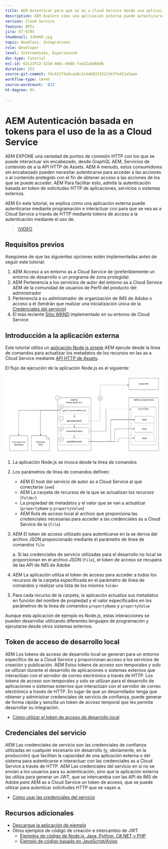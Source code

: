 ```yaml
---
title: AEM Autenticar para que se as a Cloud Service desde una aplicación externa
description: AEM Explore cómo una aplicación externa puede autenticarse mediante programación e interactuar con las credenciales as a Cloud Service a través de HTTP mediante tokens de acceso de desarrollo local y credenciales de servicio.
version: Cloud Service
feature: APIs
jira: KT-6785
thumbnail: 330460.jpg
topic: Headless, Integrations
role: Developer
level: Intermediate, Experienced
doc-type: Tutorial
exl-id: 63c23f22-533d-486c-846b-fae22a4d68db
duration: 253
source-git-commit: f4c621f3a9caa8c2c64b8323312343fe421a5aee
workflow-type: tm+mt
source-wordcount: '621'
ht-degree: 0%

---
```


# AEM Autenticación basada en tokens para el uso de la as a Cloud Service

AEM EXPONE una variedad de puntos de conexión HTTP con los que se puede interactuar sin encabezado, desde GraphQL AEM, Servicios de contenido de a la API HTTP de Assets. AEM A menudo, estos consumidores sin encabezado pueden necesitar autenticarse para acceder a las acciones o al contenido protegido con el fin de obtener acceso a las acciones de los que se puede acceder. AEM Para facilitar esto, admite la autenticación basada en token de solicitudes HTTP de aplicaciones, servicios o sistemas externos.

AEM En este tutorial, se explica cómo una aplicación externa puede autenticarse mediante programación e interactuar con para que se vea as a Cloud Service a través de HTTP mediante tokens de acceso a la autenticación mediante el uso de.

>[!VIDEO](https://video.tv.adobe.com/v/330460?quality=12&learn=on)

## Requisitos previos

Asegúrese de que las siguientes opciones estén implementadas antes de seguir este tutorial:

1. AEM Acceso a un entorno as a Cloud Service de (preferiblemente un entorno de desarrollo o un programa de zona protegida)
1. AEM Pertenencia a los servicios de autor del entorno as a Cloud Service AEM de la comunidad de usuarios de Perfil del producto del administrador
1. Pertenencia a su administrador de organización de IMS de Adobe o acceso a él (tendrán que realizar una inicialización única de la [Credenciales del servicio](./service-credentials.md))
1. El más reciente [Sitio WKND](https://github.com/adobe/aem-guides-wknd) implementado en su entorno de Cloud Service

## Introducción a la aplicación externa

Este tutorial utiliza un [aplicación Node.js simple](./assets/aem-guides_token-authentication-external-application.zip) AEM ejecute desde la línea de comandos para actualizar los metadatos de los recursos en las as a Cloud Service mediante [API HTTP de Assets](https://experienceleague.adobe.com/docs/experience-manager-cloud-service/assets/admin/mac-api-assets.html).

El flujo de ejecución de la aplicación Node.js es el siguiente:

![Aplicación externa](./assets/overview/external-application.png)

1. La aplicación Node.js se invoca desde la línea de comandos
1. Los parámetros de línea de comandos definen:
   + AEM El host del servicio de autor as a Cloud Service al que conectarse (`aem`)
   + AEM La carpeta de recursos de la que se actualizan los recursos (`folder`)
   + La propiedad de metadatos y el valor que se van a actualizar (`propertyName` y `propertyValue`)
   + AEM Ruta de acceso local al archivo que proporciona las credenciales necesarias para acceder a las credenciales as a Cloud Service de la (`file`)
1. AEM El token de acceso utilizado para autenticarse en la se deriva del archivo JSON proporcionado mediante el parámetro de línea de comandos `file`

   a. Si las credenciales de servicio utilizadas para el desarrollo no local se proporcionan en el archivo JSON (`file`), el token de acceso se recupera de las API de IMS de Adobe
1. AEM La aplicación utiliza el token de acceso para acceder a todos los recursos de la carpeta especificada en el parámetro de línea de comandos y realizar una lista de los mismos `folder`
1. Para cada recurso de la carpeta, la aplicación actualiza sus metadatos en función del nombre de propiedad y el valor especificados en los parámetros de la línea de comandos `propertyName` y `propertyValue`

Aunque esta aplicación de ejemplo es Node.js, estas interacciones se pueden desarrollar utilizando diferentes lenguajes de programación y ejecutarse desde otros sistemas externos.

## Token de acceso de desarrollo local

AEM Los tokens de acceso de desarrollo local se generan para un entorno específico de as a Cloud Service y proporcionan acceso a los servicios de creación y publicación.  AEM Estos tokens de acceso son temporales y solo se utilizan durante el desarrollo de aplicaciones o sistemas externos que interactúan con el servidor de correo electrónico a través de HTTP. Los tokens de acceso son temporales y solo se utilizan para el desarrollo de aplicaciones o sistemas externos que interactúan con el servidor de correo electrónico a través de HTTP. En lugar de que un desarrollador tenga que obtener y administrar credenciales de servicio de confianza, puede generar de forma rápida y sencilla un token de acceso temporal que les permita desarrollar su integración.

+ [Cómo utilizar el token de acceso de desarrollo local](./local-development-access-token.md)

## Credenciales del servicio

AEM Las credenciales de servicio son las credenciales de confianza utilizadas en cualquier escenario sin desarrollo (y, obviamente, en la producción) que facilitan la capacidad de una aplicación externa o del sistema para autenticarse e interactuar con las credenciales as a Cloud Service a través de HTTP. AEM Las credenciales del servicio en sí no se envían a los usuarios para su autenticación, sino que la aplicación externa las utiliza para generar un JWT, que se intercambia con las API de IMS de Adobe _para_ AEM as a Cloud Service un token de acceso, que se puede utilizar para autenticar solicitudes HTTP que se vayan a.

+ [Cómo usar las credenciales del servicio](./service-credentials.md)

## Recursos adicionales

+ [Descargue la aplicación de ejemplo](./assets/aem-guides_token-authentication-external-application.zip)
+ Otros ejemplos de código de creación e intercambio de JWT
   + [Ejemplos de código de Node.js, Java, Python, C#.NET y PHP](https://developer.adobe.com/developer-console/docs/guides/authentication/JWT/samples/)
   + [Ejemplo de código basado en JavaScript/Axios](https://github.com/adobe/aemcs-api-client-lib)
